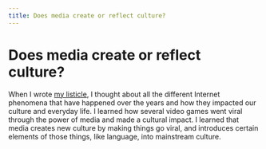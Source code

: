 ```yaml
---
title: Does media create or reflect culture?
---
```


# Does media create or reflect culture?

When I wrote [my listicle](./listicle), I thought about all the different Internet phenomena that have happened over the years and how they impacted our culture and everyday life. I learned how several video games went viral through the power of media and made a cultural impact. I learned that media creates new culture by making things go viral, and introduces certain elements of those things, like language, into mainstream culture.
